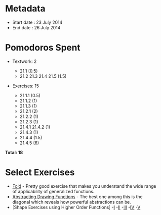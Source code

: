 Metadata
=========

- Start date : 23 July 2014
- End date : 26 July 2014

Pomodoros Spent
===============

- Textwork: 2
  - 21.1 (0.5)
  - 21.2 21.3 21.4 21.5 (1.5)

- Exercises: 15
  - 21.1.1 (0.5)
  - 21.1.2 (1)
  - 21.1.3 (1)
  - 21.2.1 (2)
  - 21.2.2 (1)
  - 21.2.3 (1)
  - 21.4.1 21.4.2 (1)
  - 21.4.3 (1)
  - 21.4.4 (1.5)
  - 21.4.5 (6)

**Total: 18**

Select Exercises
================
- [Fold](http://htdp.org/2003-09-26/Book/curriculum-Z-H-27.html#node_thm_21.1.2) - Pretty good exercise that makes you understand the wide range of applicability of generalized functions.
- [Abstracting Drawing Functions](http://htdp.org/2003-09-26/Book/curriculum-Z-H-27.html#node_thm_21.1.2) - The best one among this is the diagonal which reveals how powerful abstractions can be.
- [Shape Exercises using Higher Order Functions]
  -[I](http://htdp.org/2003-09-26/Book/curriculum-Z-H-27.html#node_thm_21.4.1)
  -[II](http://htdp.org/2003-09-26/Book/curriculum-Z-H-27.html#node_thm_21.4.2)
  -[III](http://htdp.org/2003-09-26/Book/curriculum-Z-H-27.html#node_thm_21.4.3)
  -[IV](http://htdp.org/2003-09-26/Book/curriculum-Z-H-27.html#node_thm_21.4.4)
  -[V](http://htdp.org/2003-09-26/Book/curriculum-Z-H-27.html#node_thm_21.4.5)